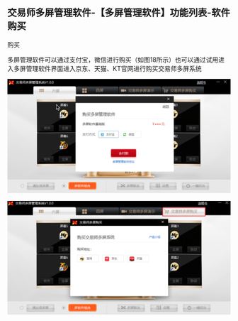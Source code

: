 ## 交易师多屏管理软件-【多屏管理软件】功能列表-软件购买

购买

多屏管理软件可以通过支付宝，微信进行购买（如图18所示）也可以通过试用进入多屏管理软件界面进入京东、天猫、KT官网进行购买交易师多屏系统

![image.png](/assets/1102161.png)

![image.png](/assets/1102162.png)



